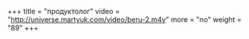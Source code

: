 +++
title = "продуктолог"
video = "http://universe.martyuk.com/video/beru-2.m4v"
more = "no"
weight = "89"
+++
